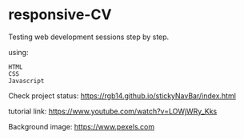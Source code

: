 # responsive-CV

Testing web development sessions step by step.

using:

    HTML
    CSS
    Javascript

Check project status: https://rgb14.github.io/stickyNavBar/index.html

tutorial link: https://www.youtube.com/watch?v=LOWjWRy_Kks

Background image: https://www.pexels.com
